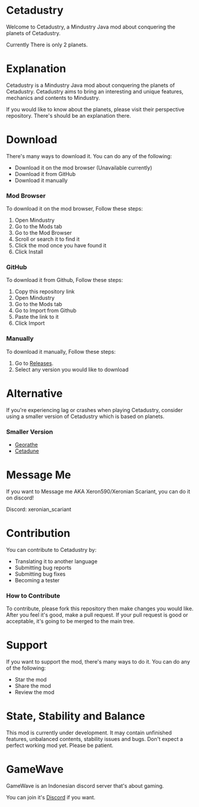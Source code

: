 # Cetadustry
Welcome to Cetadustry, a Mindustry Java mod about conquering the planets of Cetadustry.

Currently There is only 2 planets.

# Explanation
Cetadustry is a Mindustry Java mod about conquering the planets of Cetadustry. Cetadustry aims to bring an interesting and unique features, mechanics and contents to Mindustry.

If you would like to know about the planets, please visit their perspective repository. There's should be an explanation there.

# Download
There's many ways to download it. You can do any of the following:
- Download it on the mod browser (Unavailable currently)
- Download it from GitHub
- Download it manually

### Mod Browser
To download it on the mod browser, Follow these steps:

1. Open Mindustry
2. Go to the Mods tab
3. Go to the Mod Browser
4. Scroll or search it to find it
5. Click the mod once you have found it
6. Click Install

### GitHub
To download it from Github, Follow these steps:

1. Copy this repository link
2. Open Mindustry
3. Go to the Mods tab
4. Go to Import from Github
5. Paste the link to it
6. Click Import

### Manually 
To download it manually, Follow these steps:

1. Go to [Releases](https://github.com/Xeron590/Cetadustry/releases).
2. Select any version you would like to download

# Alternative
If you're experiencing lag or crashes when playing Cetadustry, consider using a smaller version of Cetadustry which is based on planets.

### Smaller Version
- [Georathe](https://github.com/Xeron590/CetadustryGeorathe/releases)
- [Cetadune](https://github.com/Xeron590/CetadustryCetadune/releases)

# Message Me
If you want to Message me AKA Xeron590/Xeronian Scariant, you can do it on discord!

Discord: xeronian_scariant

# Contribution
You can contribute to Cetadustry by:
- Translating it to another language
- Submitting bug reports
- Submitting bug fixes
- Becoming a tester

### How to Contribute
To contribute, please fork this repository then make changes you would like. After you feel it's good, make a pull request. If your pull request is good or acceptable, it's going to be merged to the main tree.

# Support 
If you want to support the mod, there's many ways to do it. You can do any of the following:
- Star the mod
- Share the mod
- Review the mod 

# State, Stability and Balance
This mod is currently under development. It may contain unfinished features, unbalanced contents, stability issues and bugs. Don't expect a perfect working mod yet. Please be patient.

# GameWave
GameWave is an Indonesian discord server that's about gaming.

You can join it's [Discord](https://discord.gg/CVKY9VUGY7) if you want.
